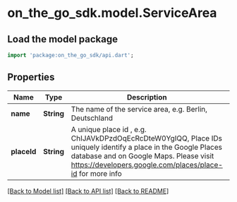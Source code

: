 # on_the_go_sdk.model.ServiceArea

## Load the model package
```dart
import 'package:on_the_go_sdk/api.dart';
```

## Properties
Name | Type | Description | Notes
------------ | ------------- | ------------- | -------------
**name** | **String** | The name of the service area, e.g. Berlin, Deutschland | 
**placeId** | **String** | A unique place id , e.g. ChIJAVkDPzdOqEcRcDteW0YgIQQ, Place IDs uniquely identify a place in the Google Places database and on Google Maps. Please visit https://developers.google.com/places/place-id for more info | 

[[Back to Model list]](../README.md#documentation-for-models) [[Back to API list]](../README.md#documentation-for-api-endpoints) [[Back to README]](../README.md)


